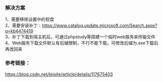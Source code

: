 ### 解决方案
1、需要移除设置中的软盘  
2、需要安装补丁：https://www.catalog.update.microsoft.com/Search.aspx?q=kb4474419  
3、补丁下载到宿主机后，可通过phpstudy等搭建一个临时web服务来传输文件  
4、Web服务下载文件默认有后缀限制，不行不能下载，可修改后缀为.exe下载后再改回来  

### 参考链接：  
https://blog.csdn.net/teisite/article/details/117675403  
